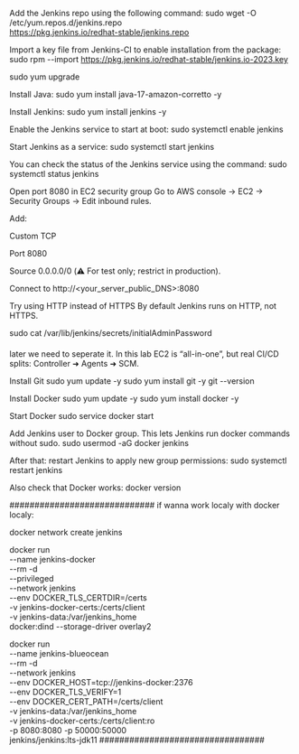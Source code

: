 Add the Jenkins repo using the following command:
sudo wget -O /etc/yum.repos.d/jenkins.repo \
    https://pkg.jenkins.io/redhat-stable/jenkins.repo

Import a key file from Jenkins-CI to enable installation from the package:
sudo rpm --import https://pkg.jenkins.io/redhat-stable/jenkins.io-2023.key

sudo yum upgrade

Install Java:
sudo yum install java-17-amazon-corretto -y

Install Jenkins:
sudo yum install jenkins -y

Enable the Jenkins service to start at boot:
sudo systemctl enable jenkins

Start Jenkins as a service:
sudo systemctl start jenkins

You can check the status of the Jenkins service using the command:
sudo systemctl status jenkins


Open port 8080 in EC2 security group
Go to AWS console → EC2 → Security Groups → Edit inbound rules.

Add:

Custom TCP

Port 8080

Source 0.0.0.0/0 (⚠️ For test only; restrict in production).


Connect to http://<your_server_public_DNS>:8080


Try using HTTP instead of HTTPS
By default Jenkins runs on HTTP, not HTTPS.

sudo cat /var/lib/jenkins/secrets/initialAdminPassword



####
later we need to seperate it.
In this lab EC2 is “all-in-one”,
but real CI/CD splits:
Controller ➜ Agents ➜ SCM.


Install Git
sudo yum update -y
sudo yum install git -y
git --version

Install Docker
sudo yum update -y
sudo yum install docker -y

Start Docker
sudo service docker start

Add Jenkins user to Docker group. This lets Jenkins run docker commands without sudo.
sudo usermod -aG docker jenkins


After that: restart Jenkins to apply new group permissions:
sudo systemctl restart jenkins

Also check that Docker works:
docker version



#############################
if wanna work localy with docker localy:

docker network create jenkins

docker run \
  --name jenkins-docker \
  --rm -d \
  --privileged \
  --network jenkins \
  --env DOCKER_TLS_CERTDIR=/certs \
  -v jenkins-docker-certs:/certs/client \
  -v jenkins-data:/var/jenkins_home \
  docker:dind --storage-driver overlay2

docker run \
  --name jenkins-blueocean \
  --rm -d \
  --network jenkins \
  --env DOCKER_HOST=tcp://jenkins-docker:2376 \
  --env DOCKER_TLS_VERIFY=1 \
  --env DOCKER_CERT_PATH=/certs/client \
  -v jenkins-data:/var/jenkins_home \
  -v jenkins-docker-certs:/certs/client:ro \
  -p 8080:8080 -p 50000:50000 \
  jenkins/jenkins:lts-jdk11
#################################